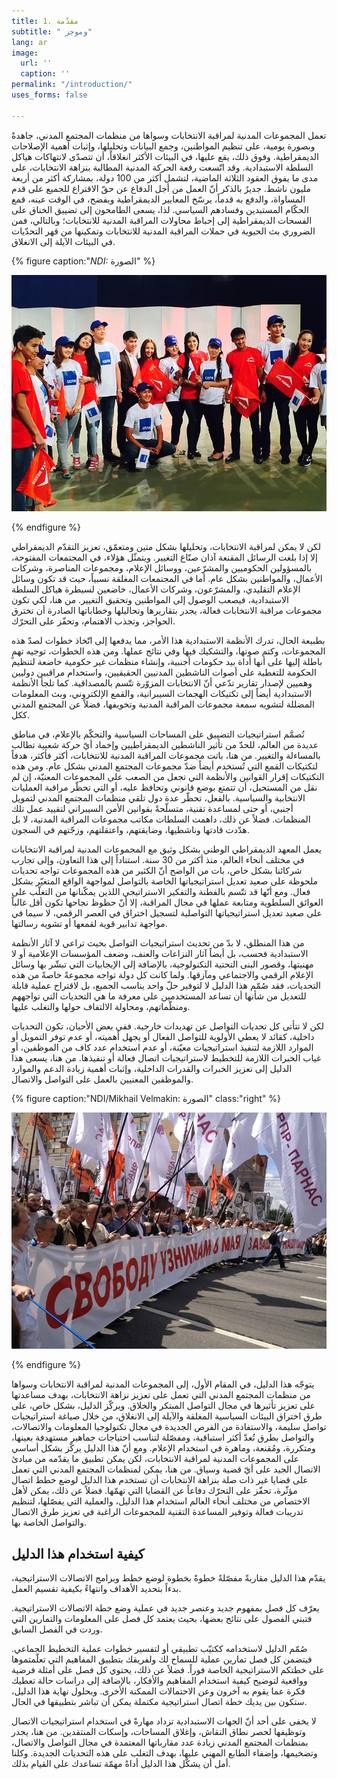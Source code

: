 ```yaml
---
title: 1. مقدّمة
subtitle: " وموجز"
lang: ar
image:
  url: ''
  caption: ''
permalink: "/introduction/"
uses_forms: false

---
```

تعمل المجموعات المدنية لمراقبة الانتخابات وسواها من منظمات المجتمع المدني، جاهدةً وبصورة يومية، على تنظيم المواطنين، وجمع البيانات وتحليلها، وإثبات أهمية الإصلاحات الديمقراطية. وفوق ذلك، يقع عليها، في البيئات الأكثر انغلاقاً، أن تتصدّى لانتهاكات هياكل السلطة الاستبدادية. وقد اتّسعت رقعة الحركة المدنية المطالبة بنزاهة الانتخابات، على مدى ما يفوق العقود الثلاثة الماضية، لتشمل أكثر من 100 دولة، بمشاركة أكثر من أربعة مليون ناشط. جديرٌ بالذكر أنّ العمل من أجل الدفاع عن حقّ الاقتراع للجميع على قدم المساواة، والدفع به قدماً، يرسّخ المعايير الديمقراطية ويفضح، في الوقت عينه، قمع الحكّام المستبدين وفسادهم السياسي. لذا، يسعى الطامحون إلى تضييق الخناق على الفسحات الديمقراطية إلى إحباط محاولات المراقبة المدنية للانتخابات؛ وبالتالي، فمن الضروري بث الحيوية في حملات المراقبة المدنية للانتخابات وتمكينها من قهر التحدّيات في البيئات الآيلة إلى الانغلاق.

{% figure caption:"_NDI:_ الصورة" %}

![NDI: الصورة](/assets/images/ndi_kyrgyz_debates-1.jpg "NDI: الصورة")

{% endfigure %}

لكن لا يمكن لمراقبة الانتخابات، وتحليلها بشكل متين ومتعمّق، تعزيز التقدّم الديمقراطي إلا إذا بلغت الرسائل المقنعة آذان صنّاع التغيير. ويتمثّل هؤلاء، في المجتمعات المفتوحة، بالمسؤولين الحكوميين والمشرّعين، ووسائل الإعلام، ومجموعات المناصرة، وشركات الأعمال، والمواطنين بشكل عام. أما في المجتمعات المغلقة نسبياً، حيث قد تكون وسائل الإعلام التقليدي، والمشرّعون، وشركات الأعمال، خاضعين لسيطرة هياكل السلطة الاستبدادية، فيصعب الوصول إلى المواطنين وتحقيق التغيير. من هنا، لكي تكون مجموعات مراقبة الانتخابات فعالة، يجدر بتقاريرها وتحاليلها وخطاباتها الصادرة أن تخترق الحواجز، وتجذب الاهتمام، وتحفّز على التحرّك.

بطبيعة الحال، تدرك الأنظمة الاستبدادية هذا الأمر، مما يدفعها إلى اتّخاذ خطوات لصدّ هذه المجموعات، وكتم صوتها، والتشكيك فيها وفي نتائج عملها. ومن هذه الخطوات، توجيه تهمٍ باطلة إليها على أنها أداة بيد حكومات أجنبية، وإنشاء منظمات غير حكومية خاضعة لتنظيم الحكومة للتغطية على أصوات الناشطين المدنيين الحقيقيين، واستخدام مراقبين دوليين وهميين لإصدار تقارير تدّعي أنّ الانتخابات المزوّرة تتّسم بالمصداقية. كما تلجأ الأنظمة الاستبدادية أيضاً إلى تكتيكات الهجمات السيبرانية، والقمع الإلكتروني، وبث المعلومات المضللة لتشويه سمعة مجموعات المراقبة المدنية وتخويفها، فضلاً عن المجتمع المدني ككل.

تُصمَّم استراتيجيات التضييق على المساحات السياسية والتحكّم بالإعلام، في مناطق عديدة من العالم، للحدّ من تأثير الناشطين الديمقراطيين وإخماد أيّ حركة شعبية تطالب بالمساءلة والتغيير. من هنا، باتت مجموعات المراقبة المدنية للانتخابات، أكثر فأكثر، هدفاً لتكتيكات القمع التي تُستخدم أيضاً ضدّ مجموعات المجتمع المدني بشكل عام. ومن هذه التكتيكات إقرار القوانين والأنظمة التي تجعل من الصعب على المجموعات المعنيّة، إن لم نقل من المستحيل، أن تتمتع بوضع قانوني وتحافظ عليه، أو التي تحظّر مراقبة العمليات الانتخابية والسياسية. بالفعل، تحظّر عدة دول تلقي منظمات المجتمع المدني لتمويل أجنبي، أو حتى لمساعدة تقنية، متسلّحةً بقوانين الأمن السيبراني لتقييد عمل تلك المنظمات. فضلاً عن ذلك، داهمت السلطات مكاتب مجموعات المراقبة المدنية، لا بل هدّدت قادتها وناشطيها، وضايقتهم، واعتقلتهم، وزجّتهم في السجون.

يعمل المعهد الديمقراطي الوطني بشكل وثيق مع المجموعات المدنية لمراقبة الانتخابات في مختلف أنحاء العالم، منذ أكثر من 30 سنة. استناداً إلى هذا التعاون، وإلى تجارب شركائنا بشكل خاص، بات من الواضح أنّ الكثير من هذه المجموعات تواجه تحديات ملحوظة على صعيد تعديل استراتيجياتها الخاصة بالتواصل لمواجهة الواقع المتغيّر بشكل فعال. ومع أنّها قد تتّسم بالفطنة والتفكير الاستراتيجي اللذين يمكّنانها من التغلّب على العوائق السلطوية ومتابعة عملها في مجال المراقبة، إلا أنّ حظوظ نجاحها تكون أقل غالباً على صعيد تعديل استراتيجياتها التواصلية لتسجيل اختراق في العصر الرقمي، لا سيما في مواجهة تدابير قوية لقمعها أو تشويه رسالتها.

من هذا المنطلق، لا بدّ من تحديث استراتيجيات التواصل بحيث تراعي لا آثار الأنظمة الاستبدادية فحسب، بل أيضاً آثار النزاعات والعنف، وضعف المؤسسات الإعلامية أو لا مهنيتها، وقصور البنى التحتية التكنولوجية، بالإضافة إلى الإيجابيات التي تبشّر بها وسائل الإعلام الرقمي والاجتماعي ومآزقها. ولما كانت كل دولة تواجه مجموعةً خاصةً من هذه التحديات، فقد صُمّم هذا الدليل لا لتوفير حلّ واحد يناسب الجميع، بل لاقتراح عملية قابلة للتعديل من شأنها أن تساعد المستخدمين على معرفة ما هي التحديات التي تواجههم ومنظّماتهم، ومحاولة الالتفاف حولها والتغلب عليها.

لكن لا تتأتى كل تحديات التواصل عن تهديدات خارجية. ففي بعض الأحيان، تكون التحديات داخلية، كقائد لا يعطي الأولوية للتواصل الفعال أو يجهل أهميته، أو عدم توفر التمويل أو الموارد اللازمة لتنفيذ استراتيجيات معيّنة، أو عدم استخدام عدد كاف من الموظفين، أو غياب الخبرات اللازمة للتخطيط لاستراتيجيات اتصال فعالة أو تنفيذها. من هنا، يسعى هذا الدليل إلى تعزيز الخبرات والقدرات الداخلية، وإثبات أهمية زيادة الدعم والموارد والموظفين المعنيين بالعمل على التواصل والاتصال.

{% figure caption:"NDI/Mikhail Velmakin: الصورة" class:"right" %}

![NDI Photo/Mikhail Velmakin](/assets/images/NDI_moscow.jpg "NDI Photo/Mikhail Velmakin")

{% endfigure %}

يتوجّه هذا الدليل، في المقام الأول، إلى المجموعات المدنية لمراقبة الانتخابات وسواها من منظمات المجتمع المدني التي تعمل على تعزيز نزاهة الانتخابات، بهدف مساعدتها على تعزيز تأثيرها في مجال التواصل المبتكر والخلاق. ويركّز الدليل، بشكل خاص، على طرق اختراق البيئات السياسية المغلقة والآيلة إلى الانغلاق، من خلال صياغة استراتيجيات تواصل سليمة، والاستفادة من الفرص الجديدة في مجال تكنولوجيا المعلومات والاتصالات، والتواصل بطرق تُعدّ أكثر استباقية، ومفصّلة لتناسب احتياجات جماهير مستهدفة بعينها، ومتكررة، ومُقنعة، وماهرة في استخدام الإعلام. ومع أنّ هذا الدليل يركّز بشكل أساسي على المجموعات المدنية لمراقبة الانتخابات، لكن يمكن تطبيق ما يقدّمه من مبادئ الاتصال الجيد على أيّ قضية وسياق. من هنا، يمكن لمنظمات المجتمع المدني التي تعمل على قضايا غير ذات صلة بنزاهة الانتخابات أن تستخدم هذا الدليل لوضع خطط اتصال مؤثّرة، تحفّز على التحرّك دفاعاً عن القضايا التي تهمّها. فضلاً عن ذلك، يمكن لأهل الاختصاص من مختلف أنحاء العالم استخدام هذا الدليل، والعملية التي يفصّلها، لتنظيم تدريبات فعالة وتوفير المساعدة التقنية للمجموعات الراغبة في تعزيز طرق الاتصال والتواصل الخاصة بها.

## كيفية استخدام هذا الدليل

يقدّم هذا الدليل مقاربةً مفصّلةً خطوةً بخطوة لوضع خطط وبرامج الاتصالات الاستراتيجية، بدءاً بتحديد الأهداف وانتهاءً بكيفية تقسيم العمل.

يعرّف كل فصل بمفهوم جديد وعنصر جديد في عملية وضع خطة الاتصالات الاستراتيجية. فتبني الفصول على نتائج بعضها، بحيث يعتمد كل فصل على المعلومات والتمارين التي وردت في الفصل السابق.

صُمّم الدليل لاستخدامه ككتيّب تطبيقي أو لتفسير خطوات عملية التخطيط الجماعي. فيتضمن كل فصل تمارين عملية للسماح لك ولفريقك بتطبيق المفاهيم التي تعلّمتموها على خطتكم الاستراتيجية الخاصة فوراً. فضلاً عن ذلك، يحتوي كل فصل على أمثلة فرضية وواقعية لتوضيح كيفية استخدام المفاهيم والأفكار، بالإضافة إلى دراسات حالة تعطيك فكرة عما يقوم به آخرون وعن الاحتمالات الممكنة الأخرى. وبحلول نهاية هذا الدليل، ستكون بين يديك خطة اتصال استراتيجية مكتملة يمكن أن تباشر بتطبيقها في الحال.

لا يخفى على أحد أنّ الجهات الاستبدادية تزداد مهارةً في استخدام استراتيجيات الاتصال وتوظيفها لحصر نطاق النقاش، وإغلاق المساحات، وإسكات المنتقدين. من هنا، يجدر بمنظمات المجتمع المدني زيادة عدد مقارباتها المعتمدة في مجال التواصل والاتصال، وتضخيمها، وإضفاء الطابع المهني عليها، بهدف التغلب على هذه التحديات الجديدة. وكلنا أمل أن يشكّل هذا الدليل أداةً مهمّة تساعدك على القيام بذلك.